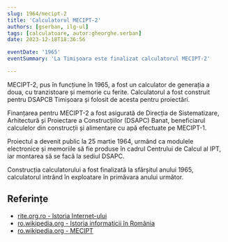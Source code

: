 ```yaml
---
slug: 1964/mecipt-2
title: 'Calculatorul MECIPT-2'
authors: [gserban, ilg-ul]
tags: [calculatoare, autor:gheorghe.serban]
date: 2023-12-18T18:36:56

eventDate: '1965'
eventSummary: 'La Timișoara este finalizat calculatorul MECIPT-2'

---
```


MECIPT-2, pus în funcțiune în 1965, a fost un calculator de generația a doua,
cu tranzistoare și memorie cu ferite. Calculatorul a fost construit
pentru DSAPCB Timișoara și folosit de acesta pentru proiectări.

<!-- truncate -->

Finanțarea pentru MECIPT-2 a fost asigurată de Direcția de Sistematizare,
Arhitectură și Proiectare a Construcțiilor (DSAPC) Banat, beneficiarul
calculelor din construcții și alimentare cu apă efectuate pe MECIPT-1.

Proiectul a devenit public la 25 martie 1964, urmând ca modulele
electronice și memoriile să fie produse în cadrul Centrului de Calcul al
IPT, iar montarea să se facă la sediul DSAPC.

Construcția calculatorului a fost finalizată la sfârșitul anului 1965,
calculatorul intrând în exploatare în primăvara anului următor.

## Referințe

- [rite.org.ro - Istoria Internet-ului](https://rite.org.ro/istoria-internetului/)
- [ro.wikipedia.org - Istoria informaticii în România](https://ro.wikipedia.org/wiki/Istoria_informaticii_în_România)
- [ro.wikipedia.org - MECIPT](https://ro.wikipedia.org/wiki/MECIPT)
